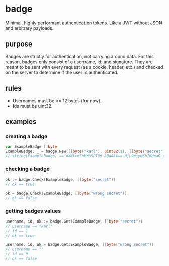 # badge
Minimal, highly performant authentication tokens. Like a JWT without JSON and arbitrary payloads.

## purpose

Badges are strictly for authentication, not carrying around data. For this reason, badges only consist of a username, id, and signature. They are meant to be sent with every request (as a cookie, header, etc.) and checked on the server to determine if the user is authenticated.

## rules

- Usernames must be <= 12 bytes (for now).
- Ids must be uint32.

## examples

### creating a badge

```go
var ExampleBadge []byte
ExampleBadge, _ = badge.New([]byte("karl"), uint32(1), []byte("secret"))
// string(ExampleBadge) == dXNlcm5hbWU9PT09.AQAAAA==.HjL9WjyH6hIKHWaR_pwujS7eHU0P2tQRuSIGFnmUEzE=
```

### checking a badge

```go
ok := badge.Check(ExampleBadge, []byte("secret"))
// ok == true

ok = badge.Check(ExampleBadge, []byte("wrong secret"))
// ok == false
```

### getting badges values

```go
username, id, ok := badge.Get(ExampleBadge, []byte("secret"))
// username == "karl"
// id == 1
// ok == true

username, id, ok = badge.Get(ExampleBadge, []byte("wrong secret"))
// username == ""
// id == 0
// ok == false
```
